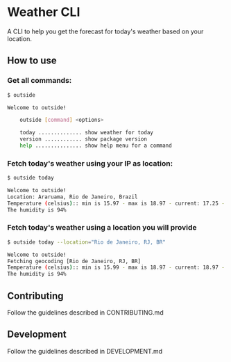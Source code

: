 # Weather CLI

A CLI to help you get the forecast for today's weather based on your location.

## How to use

### Get all commands:

```bash
$ outside

Welcome to outside!

    outside [command] <options>

    today .............. show weather for today
    version ............ show package version
    help ............... show help menu for a command
```

### Fetch today's weather using your IP as location:

```bash
$ outside today

Welcome to outside!
Location: Araruama, Rio de Janeiro, Brazil
Temperature (celsius):: min is 15.97 - max is 18.97 - current: 17.25 - feels like 17.49
The humidity is 94%
```

### Fetch today's weather using a location you will provide

```bash
$ outside today --location="Rio de Janeiro, RJ, BR"

Welcome to outside!
Fetching geocoding [Rio de Janeiro, RJ, BR]
Temperature (celsius):: min is 15.99 - max is 18.97 - current: 18.97 - feels like 19.38
The humidity is 94%
```

## Contributing

Follow the guidelines described in CONTRIBUTING.md

## Development

Follow the guidelines described in DEVELOPMENT.md
